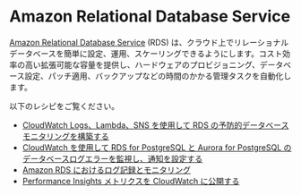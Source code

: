 # Amazon Relational Database Service

[Amazon Relational Database Service][rds-main] (RDS) は、クラウド上でリレーショナルデータベースを簡単に設定、運用、スケーリングできるようにします。コスト効率の高い拡張可能な容量を提供し、ハードウェアのプロビジョニング、データベース設定、パッチ適用、バックアップなどの時間のかかる管理タスクを自動化します。

以下のレシピをご覧ください。

- [CloudWatch Logs、Lambda、SNS を使用して RDS の予防的データベースモニタリングを構築する][rds-cw-sns]
- [CloudWatch を使用して RDS for PostgreSQL と Aurora for PostgreSQL のデータベースログエラーを監視し、通知を設定する][rds-pg-au]
- [Amazon RDS におけるログ記録とモニタリング][rds-mon]
- [Performance Insights メトリクスを CloudWatch に公開する][rds-pi-cw]

[rds-main]: https://aws.amazon.com/jp/rds/
[rds-cw-sns]: https://aws.amazon.com/blogs/database/build-proactive-database-monitoring-for-amazon-rds-with-amazon-cloudwatch-logs-aws-lambda-and-amazon-sns/
[rds-pg-au]: https://aws.amazon.com/blogs/database/monitor-amazon-rds-for-postgresql-and-amazon-aurora-for-postgresql-database-log-errors-and-set-up-notifications-using-amazon-cloudwatch/
[rds-mon]: https://docs.aws.amazon.com/ja_jp/AmazonRDS/latest/UserGuide/Overview.LoggingAndMonitoring.html
[rds-pi-cw]: https://docs.aws.amazon.com/ja_jp/AmazonRDS/latest/UserGuide/USER_PerfInsights.Cloudwatch.html
